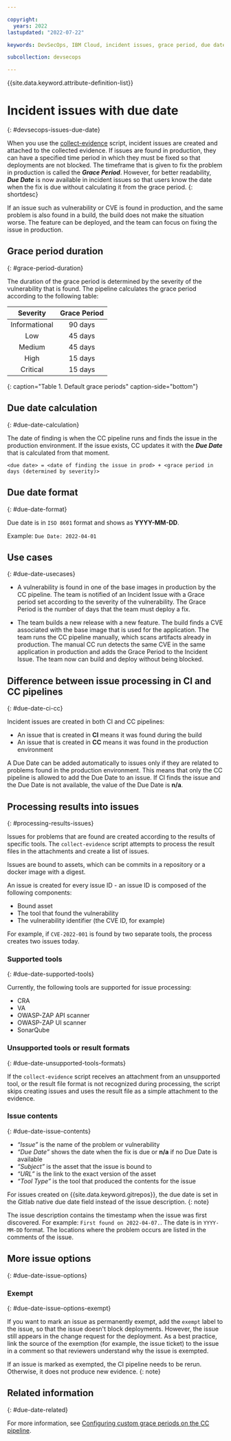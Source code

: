 ```yaml
---

copyright:
  years: 2022
lastupdated: "2022-07-22"

keywords: DevSecOps, IBM Cloud, incident issues, grace period, due date

subcollection: devsecops

---
```


{{site.data.keyword.attribute-definition-list}}

# Incident issues with due date
{: #devsecops-issues-due-date}

When you use the [collect-evidence](/docs/devsecops?topic=devsecops-devsecops-collect-evidence) script, incident issues are created and attached to the collected evidence. If issues are found in production, they can have a specified time period in which they must be fixed so that deployments are not blocked. The timeframe that is given to fix the problem in production is called the _**Grace Period**_. However, for better readability, _**Due Date**_ is now available in incident issues so that users know the date when the fix is due without calculating it from the grace period.
{: shortdesc}

If an issue such as vulnerability or CVE is found in production, and the same problem is also found in a build, the build does not make the situation worse. The feature can be deployed, and the team can focus on fixing the issue in production.

## Grace period duration
{: #grace-period-duration}

The duration of the grace period is determined by the severity of the vulnerability that is found. The pipeline calculates the grace period according to the following table:

| Severity      | Grace Period |
| :-----------: | :----------: |
| Informational | 90 days      |
| Low           | 45 days      |
| Medium        | 45 days      |
| High          | 15 days      |
| Critical      | 15 days      |
{: caption="Table 1. Default grace periods" caption-side="bottom"}

## Due date calculation
{: #due-date-calculation}

The date of finding is when the CC pipeline runs and finds the issue in the production environment. If the issue exists, CC updates it with the _**Due Date**_ that is calculated from that moment.

```text
<due date> = <date of finding the issue in prod> + <grace period in days (determined by severity)>
```

## Due date format
{: #due-date-format}

Due date is in `ISO 8601` format and shows as **YYYY-MM-DD**.

Example: `Due Date: 2022-04-01`

## Use cases
{: #due-date-usecases}

* A vulnerability is found in one of the base images in production by the CC pipeline. The team is notified of an Incident Issue with a Grace period set according to the severity of the vulnerability. The Grace Period is the number of days that the team must deploy a fix.

* The team builds a new release with a new feature. The build finds a CVE associated with the base image that is used for the application. The team runs the CC pipeline manually, which scans artifacts already in production. The manual CC run detects the same CVE in the same application in production and adds the Grace Period to the Incident Issue. The team now can build and deploy without being blocked.

## Difference between issue processing in CI and CC pipelines
{: #due-date-ci-cc}

Incident issues are created in both CI and CC pipelines:

* An issue that is created in **CI** means it was found during the build
* An issue that is created in **CC** means it was found in the production environment

A Due Date can be added automatically to issues only if they are related to problems found in the production environment. This means that only the CC pipeline is allowed to add the Due Date to an issue. If CI finds the issue and the Due Date is not available, the value of the Due Date is **n/a**.

## Processing results into issues
{: #processing-results-issues}

Issues for problems that are found are created according to the results of specific tools. The `collect-evidence` script attempts to process the result files in the attachments and create a list of issues.

Issues are bound to assets, which can be commits in a repository or a docker image with a digest.

An issue is created for every issue ID - an issue ID is composed of the following components:

- Bound asset
- The tool that found the vulnerability
- The vulnerability identifier (the CVE ID, for example)

For example, if `CVE-2022-001` is found by two separate tools, the process creates two issues today.

### Supported tools
{: #due-date-supported-tools}

Currently, the following tools are supported for issue processing:

* CRA
* VA
* OWASP-ZAP API scanner
* OWASP-ZAP UI scanner
* SonarQube

### Unsupported tools or result formats
{: #due-date-unsupported-tools-formats}

If the `collect-evidence` script receives an attachment from an unsupported tool, or the result file format is not recognized during processing, the script skips creating issues and uses the result file as a simple attachment to the evidence.

### Issue contents
{: #due-date-issue-contents}

- _“Issue”_ is the name of the problem or vulnerability
- _“Due Date”_ shows the date when the fix is due or **n/a** if no Due Date is available
- _“Subject”_ is the asset that the issue is bound to
- _“URL”_ is the link to the exact version of the asset
- _“Tool Type”_ is the tool that produced the contents for the issue

For issues created on {{site.data.keyword.gitrepos}}, the due date is set in the Gitlab native due date field instead of the issue description.
{: note}

The issue description contains the timestamp when the issue was first discovered. For example: `First found on 2022-04-07.`. The date is in `YYYY-MM-DD` format. The locations where the problem occurs are listed in the comments of the issue.

## More issue options
{: #due-date-issue-options}

### Exempt
{: #due-date-issue-options-exempt}

If you want to mark an issue as permanently exempt, add the `exempt` label to the issue, so that the issue doesn't block deployments. However, the issue still appears in the change request for the deployment. As a best practice, link the source of the exemption (for example, the issue ticket) to the issue in a comment so that reviewers understand why the issue is exempted.



If an issue is marked as exempted, the CI pipeline needs to be rerun. Otherwise, it does not produce new evidence.
{: note}

## Related information
{: #due-date-related}

For more information, see [Configuring custom grace periods on the CC pipeline](/docs/devsecops?topic=devsecops-configure-custom-grace-period).
